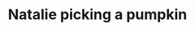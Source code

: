 ---
layout: item
raw_url: https://prdwebappstorage.blob.core.windows.net/kansaspattons/images/gallery-2009-10-18/img58813.jpg
thumb_url: https://prdwebappstorage.blob.core.windows.net/kansaspattons/images/gallery-2009-10-18/thumb_img58813.jpg
post: blog/2009-10-18-pumpkin-patch.md
index: 8
title: Natalie picking a pumpkin
---